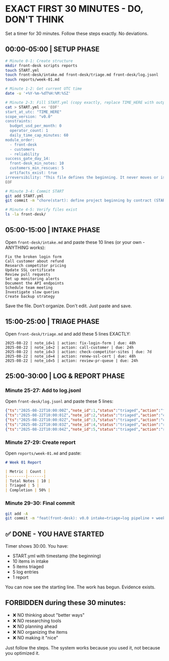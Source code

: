 # EXACT FIRST 30 MINUTES - DO, DON'T THINK

Set a timer for 30 minutes. Follow these steps exactly. No deviations.

## 00:00-05:00 | SETUP PHASE

```bash
# Minute 0-1: Create structure
mkdir front-desk scripts reports
touch START.yml
touch front-desk/intake.md front-desk/triage.md front-desk/log.jsonl
touch reports/week-01.md

# Minute 1-2: Get current UTC time
date -u '+%Y-%m-%dT%H:%M:%SZ'

# Minute 2-3: Fill START.yml (copy exactly, replace TIME_HERE with output above)
cat > START.yml << 'EOF'
start_at_utc: "TIME_HERE"
scope_version: "v0.0"
constraints:
  budget_usd_per_month: 0
  operator_count: 1
  daily_time_cap_minutes: 60
module_order:
  - front-desk
  - customers
  - reliability
success_gate_day_14:
  front-desk_min_notes: 10
  customers_min_rescues: 5
  artifacts_exist: true
irreversibility: "This file defines the beginning. It never moves or is renamed."
EOF

# Minute 3-4: Commit START
git add START.yml
git commit -m "chore(start): define project beginning by contract (START.yml)"

# Minute 4-5: Verify files exist
ls -la front-desk/
```

## 05:00-15:00 | INTAKE PHASE

Open `front-desk/intake.md` and paste these 10 lines (or your own - ANYTHING works):

```
Fix the broken login form
Call customer about refund
Research competitor pricing
Update SSL certificate
Review pull requests
Set up monitoring alerts
Document the API endpoints
Schedule team meeting
Investigate slow queries
Create backup strategy
```

Save the file. Don't organize. Don't edit. Just paste and save.

## 15:00-25:00 | TRIAGE PHASE

Open `front-desk/triage.md` and add these 5 lines EXACTLY:

```
2025-08-22 | note_id=1 | action: fix-login-form | due: 48h
2025-08-22 | note_id=2 | action: call-customer | due: 24h
2025-08-22 | note_id=3 | action: check-competitor-sites | due: 7d
2025-08-22 | note_id=4 | action: renew-ssl-cert | due: 48h
2025-08-22 | note_id=5 | action: review-pr-queue | due: 24h
```

## 25:00-30:00 | LOG & REPORT PHASE

### Minute 25-27: Add to log.jsonl

Open `front-desk/log.jsonl` and paste these 5 lines:

```json
{"ts":"2025-08-22T10:00:00Z","note_id":1,"status":"triaged","action":"fix-login-form"}
{"ts":"2025-08-22T10:00:01Z","note_id":2,"status":"triaged","action":"call-customer"}
{"ts":"2025-08-22T10:00:02Z","note_id":3,"status":"triaged","action":"check-competitor-sites"}
{"ts":"2025-08-22T10:00:03Z","note_id":4,"status":"triaged","action":"renew-ssl-cert"}
{"ts":"2025-08-22T10:00:04Z","note_id":5,"status":"triaged","action":"review-pr-queue"}
```

### Minute 27-29: Create report

Open `reports/week-01.md` and paste:

```markdown
# Week 01 Report

| Metric | Count |
|--------|-------|
| Total Notes | 10 |
| Triaged | 5 |
| Completion | 50% |
```

### Minute 29-30: Final commit

```bash
git add -A
git commit -m "feat(front-desk): v0.0 intake→triage→log pipeline + week-01 report"
```

## ✅ DONE - YOU HAVE STARTED

Timer shows 30:00. You have:
- START.yml with timestamp (the beginning)
- 10 items in intake
- 5 items triaged
- 5 log entries
- 1 report

You can now see the starting line. The work has begun. Evidence exists.

## FORBIDDEN during these 30 minutes:
- ❌ NO thinking about "better ways"
- ❌ NO researching tools
- ❌ NO planning ahead
- ❌ NO organizing the items
- ❌ NO making it "nice"

Just follow the steps. The system works because you used it, not because you optimized it.
